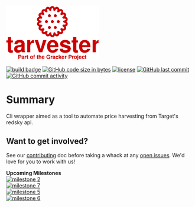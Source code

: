 <img src="logo.svg" alt="Tarvester - The Target Grocery Harvester" width="250">

[![build badge]][build link]
[![GitHub code size in bytes]][download link]
[![license]][license file]
[![GitHub last commit]][commit history]
[![GitHub commit activity]][commit frequency]

Summary
=======
Cli wrapper aimed as a tool to automate price harvesting from Target's redsky api.  

Want to get involved?
---------------------
See our [contributing] doc before taking a whack at any [open issues]. We'd love for you to work with us!

**Upcoming Milestones**<br>
[![milestone 2]][milestone 2 link]<br>
[![milestone 7]][milestone 7 link]<br>
[![milestone 5]][milestone 5 link]<br>
[![milestone 6]][milestone 6 link]<br>

[milestone 2]:https://img.shields.io/github/milestones/progress-percent/PeanutButter-Unicorn/Tarvester/2?style=plastic&label=Release%200.1.0&link=https%3A%2F%2Fgithub.com%2FPeanutButter-Unicorn%2FTarvester%2Fmilestone%2F2

[milestone 2 link]:https://github.com/PeanutButter-Unicorn/Tarvester/milestone/2
[milestone 5]:https://img.shields.io/github/milestones/progress-percent/PeanutButter-Unicorn/Tarvester/5?style=plastic&label=Release%200.1.2&link=https%3A%2F%2Fgithub.com%2FPeanutButter-Unicorn%2FTarvester%2Fmilestone%2F5

[milestone 5 link]:https://github.com/PeanutButter-Unicorn/Tarvester/milestone/5
[milestone 6]:https://img.shields.io/github/milestones/progress-percent/PeanutButter-Unicorn/Tarvester/6?style=plastic&label=Release%200.1.3&link=https%3A%2F%2Fgithub.com%2FPeanutButter-Unicorn%2FTarvester%2Fmilestone%2F6

[milestone 6 link]:https://github.com/PeanutButter-Unicorn/Tarvester/milestone/6
[milestone 7]:https://img.shields.io/github/milestones/progress-percent/PeanutButter-Unicorn/Tarvester/7?style=plastic&label=Release%200.1.1&link=https%3A%2F%2Fgithub.com%2FPeanutButter-Unicorn%2FTarvester%2Fmilestone%2F7

[milestone 7 link]:https://github.com/PeanutButter-Unicorn/Tarvester/milestone/7
[build badge]:https://img.shields.io/github/actions/workflow/status/PeanutButter-Unicorn/Tarvester/maven.yml?style=plastic&logo=github&label=Github%20CI%20with%20Maven&link=https%3A%2F%2Fgithub.com%2FPeanutButter-Unicorn%2FTarvester%2Factions"build-status"
[build link]:https://github.com/PeanutButter-Unicorn/Tarvester/actions/workflows/maven.yml
[open issues]:https://github.com/PeanutButter-Unicorn/Tarvester/issues"open-issues"
[contributing]:Contributing.md
[GitHub code size in bytes]:https://img.shields.io/github/languages/code-size/PeanutButter-Unicorn/Tarvester?style=plastic"project-size"
[download link]:https://github.com/PeanutButter-Unicorn/Tarvester/archive/refs/heads/main.zip
[license]:https://img.shields.io/github/license/PeanutButter-Unicorn/Tarvester?style=plastic"GPL-3-License"
[license file]:LICENSE
[GitHub last commit]:https://img.shields.io/github/last-commit/PeanutButter-Unicorn/Tarvester/main?style=plastic"most-recent-commit"
[commit history]:https://github.com/PeanutButter-Unicorn/Tarvester/commits/main
[GitHub commit activity]:https://img.shields.io/github/commit-activity/y/PeanutButter-Unicorn/Tarvester?style=plastic"commit-frequency"
[commit frequency]:https://github.com/PeanutButter-Unicorn/Tarvester/graphs/code-frequency
